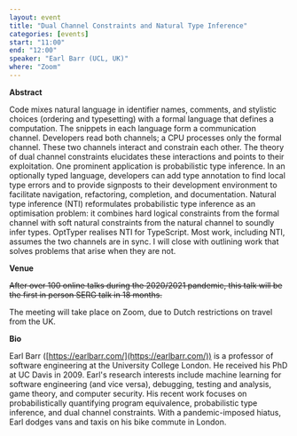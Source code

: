 ```yaml
---
layout: event
title: "Dual Channel Constraints and Natural Type Inference"
categories: [events]
start: "11:00"
end: "12:00"
speaker: "Earl Barr (UCL, UK)"
where: "Zoom"
---
```


**Abstract**

Code mixes natural language in identifier names, comments, and stylistic choices (ordering and typesetting) with a formal language that defines
a computation.  The snippets in each language form a communication channel. Developers read both channels; a CPU processes only the formal channel.
These two channels interact and constrain each other. The theory of dual channel constraints elucidates these interactions and points
to their exploitation. One prominent application is probabilistic type inference. In an optionally typed language, developers can add type annotation
to find local type errors and to provide signposts to their development environment to facilitate  navigation, refactoring, completion, and
documentation. Natural type inference (NTI) reformulates probabilistic type inference as an optimisation problem:  it combines hard logical constraints from the formal channel with soft natural constraints from the natural channel to soundly infer types. OptTyper realises NTI for TypeScript. Most work, including NTI, assumes the two channels are in sync. I will close with outlining work that solves problems that arise when they are not.

**Venue**

~~After over 100 online talks during the 2020/2021 pandemic, this talk will be the first in person SERG talk in 18 months.~~

The meeting will take place on Zoom, due to Dutch restrictions on travel from the UK.


**Bio**

Earl Barr ([https://earlbarr.com/](https://earlbarr.com/)) is a professor of software engineering at the University College
London.  He received his PhD at UC Davis in 2009.  Earl's research interests
include machine learning for software engineering (and vice versa), debugging,
testing and analysis, game theory, and computer security.  His recent work
focuses on probabilistically quantifying program equivalence, probabilistic
type inference, and dual channel constraints.  With a pandemic-imposed hiatus,
Earl dodges vans and taxis on his bike commute in London.
